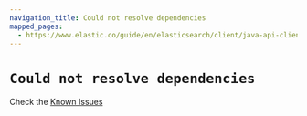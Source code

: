 ```yaml
---
navigation_title: Could not resolve dependencies
mapped_pages:
  - https://www.elastic.co/guide/en/elasticsearch/client/java-api-client/current/could-not-resolve-dependencies.html
---
```


# `Could not resolve dependencies`

Check the [Known Issues](/release-notes/known-issues.md#known-issues-8-16-7)
